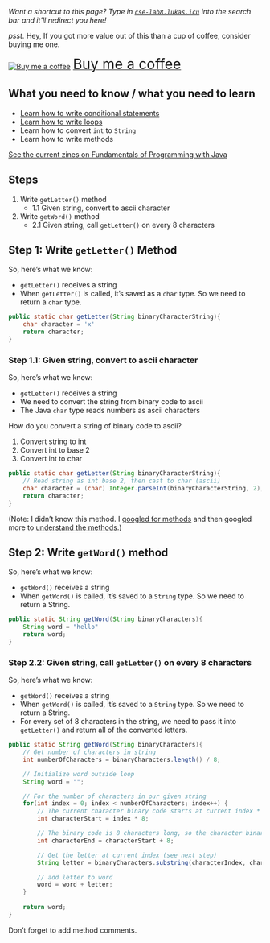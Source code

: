 *Want a shortcut to this page? Type in [`cse-lab8.lukas.icu`](https://cse-lab8.lukas.icu) into the search bar and it’ll redirect you here!*

*psst.* Hey, If you got more value out of this than a cup of coffee, consider buying me one.  

<a class="bmc-button" target="_blank" href="https://www.buymeacoffee.com/lukasmurdock"><img src="https://cdn.buymeacoffee.com/buttons/bmc-new-btn-logo.svg" alt="Buy me a coffee"><span style="margin-left:5px;font-size:28px !important;">Buy me a coffee</span></a>

## What you need to know / what you need to learn
- [Learn how to write conditional statements](https://github.com/LukasMurdock/cse-174/blob/main/zines/conditional-statements.png)
- [Learn how to write loops](https://github.com/LukasMurdock/cse-174/blob/main/zines/loops.png)
- Learn how to convert `int` to `String`
- Learn how to write methods

[See the current zines on Fundamentals of Programming with Java](https://github.com/LukasMurdock/cse-174/blob/main/zines.md)

## Steps
1. Write `getLetter()` method
    - 1.1 Given string, convert to ascii character
2. Write `getWord()` method
    - 2.1 Given string, call `getLetter()` on every 8 characters

## Step 1: Write `getLetter()` Method
So, here’s what we know:
- `getLetter()` receives a string
- When `getLetter()` is called, it’s saved as a `char` type. So we need to return a `char` type.

```java
public static char getLetter(String binaryCharacterString){
    char character = 'x'
    return character;
}
```

### Step 1.1: Given string, convert to ascii character
So, here’s what we know:
- `getLetter()` receives a string
- We need to convert the string from binary code to ascii
- The Java `char` type reads numbers as ascii characters

How do you convert a string of binary code to ascii?
1. Convert string to int
2. Convert int to base 2
3. Convert int to char

```java
public static char getLetter(String binaryCharacterString){
    // Read string as int base 2, then cast to char (ascii)
    char character = (char) Integer.parseInt(binaryCharacterString, 2);
    return character;
}
```

(Note: I didn’t know this method. I [googled for methods](https://stackoverflow.com/questions/42032237/java-binary-translator) and then googled more to [understand the methods](https://stackoverflow.com/questions/6611824/why-do-we-need-to-use-radix-parameter-when-calling-parseint).)

## Step 2: Write `getWord()` method
So, here’s what we know:
- `getWord()` receives a string
- When `getWord()` is called, it’s saved to a `String` type. So we need to return a String.

```java
public static String getWord(String binaryCharacters){
    String word = "hello"
    return word;
}
```

### Step 2.2: Given string, call `getLetter()` on every 8 characters
So, here’s what we know:
- `getWord()` receives a string
- When `getWord()` is called, it’s saved to a `String` type. So we need to return a String.
- For every set of 8 characters in the string, we need to pass it into `getLetter()` and return all of the converted letters.


```java
public static String getWord(String binaryCharacters){
    // Get number of characters in string
    int numberOfCharacters = binaryCharacters.length() / 8;

    // Initialize word outside loop
    String word = "";

    // For the number of characters in our given string
    for(int index = 0; index < numberOfCharacters; index++) {
        // The current character binary code starts at current index * 8
        int characterStart = index * 8;

        // The binary code is 8 characters long, so the character binary code ends characterStart + 8
        int characterEnd = characterStart + 8;

        // Get the letter at current index (see next step)
        String letter = binaryCharacters.substring(characterIndex, characterEnd);

        // add letter to word
        word = word + letter;
    }
    
    return word;
}
```

Don’t forget to add method comments.